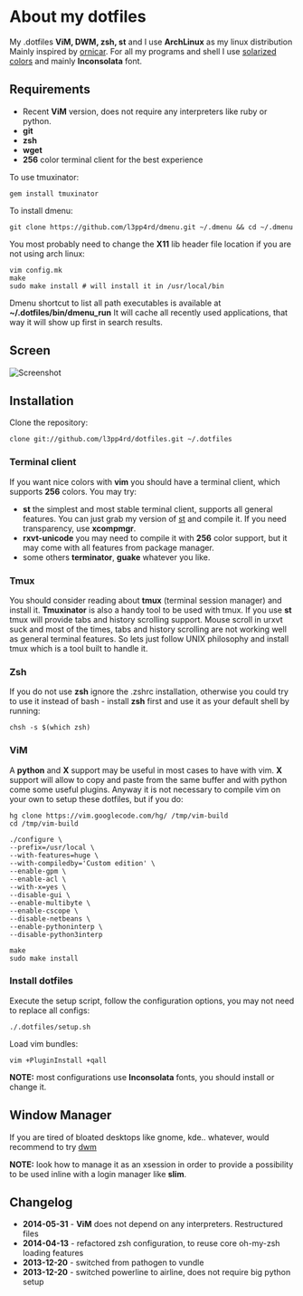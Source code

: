 # About my dotfiles

My .dotfiles **ViM, DWM, zsh, st** and I use **ArchLinux** as my linux distribution
Mainly inspired by [ornicar](https://github.com/ornicar/dotfiles). For all my programs and shell I use [solarized
colors](http://ethanschoonover.com/solarized) and mainly **Inconsolata** font.

## Requirements

- Recent **ViM** version, does not require any interpreters like ruby or python.
- **git**
- **zsh**
- **wget**
- **256** color terminal client for the best experience

To use tmuxinator:

    gem install tmuxinator

To install dmenu:

    git clone https://github.com/l3pp4rd/dmenu.git ~/.dmenu && cd ~/.dmenu

You most probably need to change the **X11** lib header file location if you are not using arch linux:

    vim config.mk
    make
    sudo make install # will install it in /usr/local/bin

Dmenu shortcut to list all path executables is available at **~/.dotfiles/bin/dmenu_run**
It will cache all recently used applications, that way it will show up first in search results.

## Screen

![Screenshot](https://raw.github.com/l3pp4rd/dotfiles/master/screen.png)

## Installation

Clone the repository:

    clone git://github.com/l3pp4rd/dotfiles.git ~/.dotfiles

### Terminal client

If you want nice colors with **vim** you should have a terminal client, which supports **256** colors. You may try:

- **st** the simplest and most stable terminal client, supports all general features. You can just grab my version of
[st](https://github.com/l3pp4rd/st) and compile it. If you need transparency, use **xcompmgr**.
- **rxvt-unicode** you may need to compile it with **256** color support, but it may come with all features from package
manager.
- some others **terminator**, **guake** whatever you like.

### Tmux

You should consider reading about **tmux** (terminal session manager) and install it. **Tmuxinator** is also a
handy tool to be used with tmux. If you use **st** tmux will provide tabs and history scrolling support.
Mouse scroll in urxvt suck and most of the times, tabs and history scrolling are not working well as general
terminal features. So lets just follow UNIX philosophy and install tmux which is a tool built to handle it.

### Zsh

If you do not use **zsh** ignore the .zshrc installation, otherwise you could try to use it instead
of bash - install **zsh** first and use it as your default shell by running:

    chsh -s $(which zsh)

### ViM

A **python** and **X** support may be useful in most cases to have with vim. **X** support will allow to copy and paste
from the same buffer and with python come some useful plugins. Anyway it is not necessary to compile vim on your own to
setup these dotfiles, but if you do:

```
hg clone https://vim.googlecode.com/hg/ /tmp/vim-build
cd /tmp/vim-build

./configure \
--prefix=/usr/local \
--with-features=huge \
--with-compiledby='Custom edition' \
--enable-gpm \
--enable-acl \
--with-x=yes \
--disable-gui \
--enable-multibyte \
--enable-cscope \
--disable-netbeans \
--enable-pythoninterp \
--disable-python3interp

make
sudo make install
```

### Install dotfiles

Execute the setup script, follow the configuration options, you may not need to replace all configs:

    ./.dotfiles/setup.sh

Load vim bundles:

    vim +PluginInstall +qall

**NOTE:** most configurations use **Inconsolata** fonts, you should install or change it.

## Window Manager

If you are tired of bloated desktops like gnome, kde.. whatever, would recommend to try [dwm](http://dwm.suckless.org/)

**NOTE:** look how to manage it as an xsession in order to provide a possibility to be used inline
with a login manager like **slim**.

## Changelog

- **2014-05-31** - **ViM** does not depend on any interpreters. Restructured files
- **2014-04-13** - refactored zsh configuration, to reuse core oh-my-zsh loading features
- **2013-12-20** - switched from pathogen to vundle
- **2013-12-20** - switched powerline to airline, does not require big python setup


